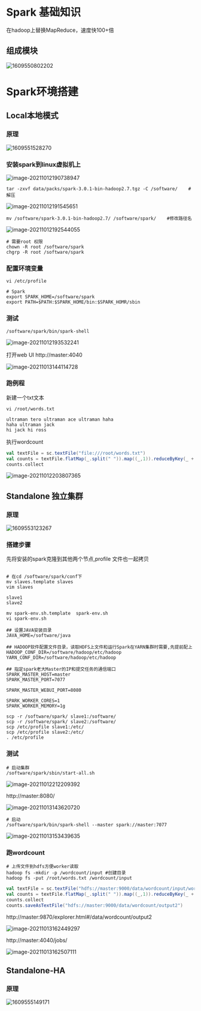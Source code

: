 # Spark 基础知识

在hadoop上替换MapReduce，速度快100+倍

## 组成模块

![1609550802202](.\img\1609550802202.png)

# Spark环境搭建

## Local本地模式

### 原理

![1609551528270](.\img\1609551528270.png)

### 安装spark到linux虚拟机上

![image-20211012190738947](.\img\image-20211012190738947.png)

```shell
tar -zxvf data/packs/spark-3.0.1-bin-hadoop2.7.tgz -C /software/    # 解压
```

![image-20211012191545651](.\img\image-20211012191545651.png)

```shell
mv /software/spark-3.0.1-bin-hadoop2.7/ /software/spark/    #修改路径名
```

![image-20211012192544055](.\img\image-20211012192544055.png)

```shell
# 需要root 权限
chown -R root /software/spark
chgrp -R root /software/spark
```

### 配置环境变量

```shell
vi /etc/profile

# Spark
export SPARK_HOME=/software/spark
export PATH=$PATH:$SPARK_HOME/bin:$SPARK_HOMR/sbin
```

### 测试

```shell
/software/spark/bin/spark-shell 
```

![image-20211012193532241](.\img\image-20211012193532241.png)

打开web  UI http://master:4040

![image-20211013144114728](.\img\image-20211013144114728.png)

### 跑例程                                                                                                                                                                                                                                                                                                                                                                                                                                                       

新建一个txt文本

```shell
vi /root/words.txt

ultraman tero ultraman ace ultraman haha
haha ultraman jack
hi jack hi ross
```

执行wordcount

```scala
val textFile = sc.textFile("file:///root/words.txt")
val counts = textFile.flatMap(_.split(" ")).map((_,1)).reduceByKey(_ + _)
counts.collect
```

![image-20211012203807365](.\img\image-20211012203807365.png)

## Standalone 独立集群

### 原理

![1609553123267](.\img\1609553123267.png)

### 搭建步骤

先将安装的spark克隆到其他两个节点,profile 文件也一起拷贝

```shell

# 在cd /software/spark/conf下 
mv slaves.template slaves
vim slaves

slave1
slave2

mv spark-env.sh.template  spark-env.sh
vi spark-env.sh 

## 设置JAVA安装目录
JAVA_HOME=/software/java

## HADOOP软件配置文件目录，读取HDFS上文件和运行Spark在YARN集群时需要,先提前配上
HADOOP_CONF_DIR=/software/hadoop/etc/hadoop
YARN_CONF_DIR=/software/hadoop/etc/hadoop

## 指定spark老大Master的IP和提交任务的通信端口
SPARK_MASTER_HOST=master
SPARK_MASTER_PORT=7077

SPARK_MASTER_WEBUI_PORT=8080

SPARK_WORKER_CORES=1
SPARK_WORKER_MEMORY=1g

scp -r /software/spark/ slave1:/software/
scp -r /software/spark/ slave2:/software/
scp /etc/profile slave1:/etc/
scp /etc/profile slave2:/etc/
. /etc/profile	

```

### 测试

```shell
# 启动集群
/software/spark/sbin/start-all.sh
```

![image-20211012212209392](.\img\image-20211012212209392.png)

http://master:8080/

![image-20211013143620720](.\img\image-20211013143620720.png)

```shell
# 启动
/software/spark/bin/spark-shell --master spark://master:7077
```

![image-20211013153439635](.\img\image-20211013153439635.png)

### 跑wordcount

```shell
# 上传文件到hdfs方便worker读取
hadoop fs -mkdir -p /wordcount/input #创建目录 
hadoop fs -put /root/words.txt /wordcount/input
```

```scala
val textFile = sc.textFile("hdfs://master:9000/data/wordcount/input/words.txt")
val counts = textFile.flatMap(_.split(" ")).map((_,1)).reduceByKey(_ + _)
counts.collect
counts.saveAsTextFile("hdfs://master:9000/data/wordcount/output2")
```

http://master:9870/explorer.html#/data/wordcount/output2

![image-20211013162449297](.\img\image-20211013162449297.png)

http://master:4040/jobs/

![image-20211013162507111](.\img\image-20211013162507111.png)

## Standalone-HA

### 原理

![1609555149171](.\img\1609555149171.png)
